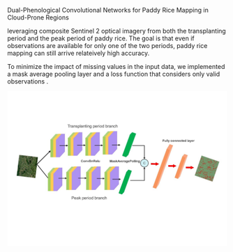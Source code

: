 Dual-Phenological Convolutional Networks for Paddy Rice Mapping in Cloud-Prone Regions

leveraging composite Sentinel 2 optical imagery from both the transplanting period and the peak period of paddy rice.  The goal is that even if observations are available for only one of the two periods, paddy rice mapping can still arrive relateively high accuracy.

To minimize the impact of missing values in the input data, we implemented a mask average pooling layer and a loss function that considers only valid observations .

![flow](./src/assets/Flow.jpg)
